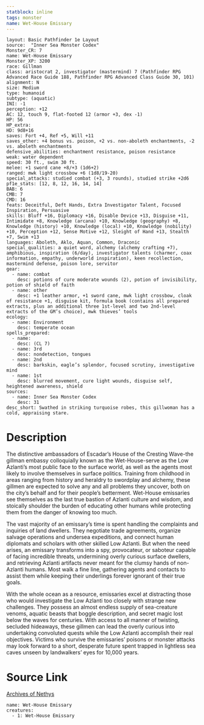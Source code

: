 ```yaml
---
statblock: inline
tags: monster
name: Wet-House Emissary
---
```

```statblock
layout: Basic Pathfinder 1e Layout
source:  "Inner Sea Monster Codex"
Monster_CR: 7
name: Wet-House Emissary
Monster_XP: 3200
race: Gillman
class: aristocrat 2, investigator (mastermind) 7 (Pathfinder RPG Advanced Race Guide 188, Pathfinder RPG Advanced Class Guide 30, 101)
alignment: N
size: Medium
type: humanoid
subtype: (aquatic)
INI: -1
perception: +12
AC: 12, touch 9, flat-footed 12 (armor +3, dex -1)
HP: 56
HP_extra: 
HD: 9d8+16
saves: Fort +4, Ref +5, Will +11
saves_other: +4 bonus vs. poison, +2 vs. non-aboleth enchantments, -2 vs. aboleth enchantments
defensive_abilities: enchantment resistance, poison resistance
weak: water dependent
speed: 30 ft., swim 30 ft.
melee: +1 sword cane +8/+3 (1d6+2)
ranged: mwk light crossbow +6 (1d8/19-20)
special_attacks: studied combat (+3, 3 rounds), studied strike +2d6
pf1e_stats: [12, 8, 12, 16, 14, 14]
BAB: 6
CMB: 7
CMD: 16
feats: Deceitful, Deft Hands, Extra Investigator Talent, Focused Inspiration, Persuasive
skills: Bluff +16, Diplomacy +16, Disable Device +13, Disguise +11, Intimidate +8, Knowledge (arcana) +10, Knowledge (geography) +8, Knowledge (history) +10, Knowledge (local) +10, Knowledge (nobility) +10, Perception +12, Sense Motive +12, Sleight of Hand +13, Stealth +7, Swim +13
languages: Aboleth, Aklo, Aquan, Common, Draconic
special_qualities: a quiet word, alchemy (alchemy crafting +7), amphibious, inspiration (6/day), investigator talents (charmer, coax information, empathy, underworld inspiration), keen recollection, mastermind defense, poison lore, servitor
gear:
  - name: combat
    desc: potions of cure moderate wounds (2), potion of invisibility, potion of shield of faith
  - name: other
    desc: +1 leather armor, +1 sword cane, mwk light crossbow, cloak of resistance +1, disguise kit, formula book (contains all prepared extracts, plus an additional three 1st-level and two 2nd-level extracts of the GM’s choice), mwk thieves’ tools
ecology:
  - name: Environment
    desc: temperate ocean
spells_prepared:
  - name:
    desc: (CL 7)
  - name: 3rd
    desc: nondetection, tongues
  - name: 2nd
    desc: barkskin, eagle’s splendor, focused scrutiny, investigative mind
  - name: 1st
    desc: blurred movement, cure light wounds, disguise self, heightened awareness, shield
sources:
  - name: Inner Sea Monster Codex
    desc: 31
desc_short: Swathed in striking turquoise robes, this gillwoman has a cold, appraising stare.
```
# Description
The distinctive ambassadors of Escadar’s House of the Cresting Wave-the gillman embassy colloquially known as the Wet-House-serve as the Low Azlanti’s most public face to the surface world, as well as the agents most likely to involve themselves in surface politics. Training from childhood in areas ranging from history and heraldry to swordplay and alchemy, these gillmen are expected to solve any and all problems they uncover, both on the city’s behalf and for their people’s betterment. Wet-House emissaries see themselves as the last true bastion of Azlanti culture and wisdom, and stoically shoulder the burden of educating other humans while protecting them from the danger of knowing too much.

The vast majority of an emissary’s time is spent handling the complaints and inquiries of land dwellers. They negotiate trade agreements, organize salvage operations and undersea expeditions, and connect human diplomats and scholars with other skilled Low Azlanti. But when the need arises, an emissary transforms into a spy, provocateur, or saboteur capable of facing incredible threats, undermining overly curious surface dwellers, and retrieving Azlanti artifacts never meant for the clumsy hands of non-Azlanti humans. Most walk a fine line, gathering agents and contacts to assist them while keeping their underlings forever ignorant of their true goals.

With the whole ocean as a resource, emissaries excel at distracting those who would investigate the Low Azlanti too closely with strange new challenges. They possess an almost endless supply of sea-creature venoms, aquatic beasts that boggle description, and secret magic lost below the waves for centuries. With access to all manner of twisting, secluded hideaways, these gillmen can lead the overly curious into undertaking convoluted quests while the Low Azlanti accomplish their real objectives. Victims who survive the emissaries’ poisons or monster attacks may look forward to a short, desperate future spent trapped in lightless sea caves unseen by landwalkers’ eyes for 10,000 years.
# Source Link
[Archives of Nethys](https://aonprd.com/MonsterDisplay.aspx?ItemName=Wet-House%20Emissary)
```encounter-table
name: Wet-House Emissary
creatures:
  - 1: Wet-House Emissary
```
